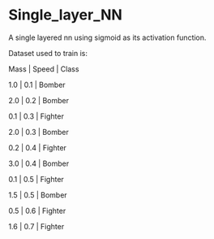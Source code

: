 # Single_layer_NN
A single layered nn using sigmoid as its activation function.


Dataset used to train is:

Mass |   Speed |  Class

1.0  |    0.1  |  Bomber

2.0   |   0.2  |  Bomber

0.1    |  0.3  |  Fighter

2.0    |  0.3   | Bomber

0.2    |  0.4   | Fighter

3.0    |  0.4   | Bomber

0.1    |  0.5   | Fighter

1.5    |  0.5   | Bomber

0.5    |  0.6   | Fighter

1.6    |  0.7   | Fighter



